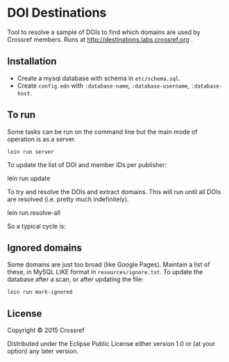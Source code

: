# DOI Destinations

Tool to resolve a sample of DOIs to find which domains are used by Crossref members. Runs at http://destinations.labs.crossref.org . 

## Installation

- Create a mysql database with schema in `etc/schema.sql`.
- Create `config.edn` with `:database-name`, `:database-username`, `:database-host`.

## To run

Some tasks can be run on the command line but the main mode of operation is as a server.

    lein run server

To update the list of DOI and member IDs per publisher:

  lein run update

To try and resolve the DOIs and extract domains. This will run until all DOIs are resolved (i.e. pretty much indefinitely).

  lein run resolve-all

So a typical cycle is:

## Ignored domains

Some domains are just too broad (like Google Pages). Maintain a list of these, in MySQL LIKE format in `resources/ignore.txt`. To update the database after a scan, or after updating the file:

    lein run mark-ignored

## License

Copyright © 2015 Crossref

Distributed under the Eclipse Public License either version 1.0 or (at your option) any later version.